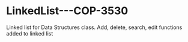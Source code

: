 # LinkedList---COP-3530

Linked list for Data Structures class.
Add, delete, search, edit functions added to linked list

